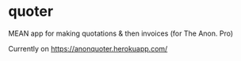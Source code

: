 # quoter
MEAN app for making quotations &amp; then invoices (for The Anon. Pro)

Currently on https://anonquoter.herokuapp.com/
